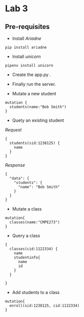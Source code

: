 # Lab 3

## Pre-requisites

* Install _Ariadne_

```
pip install ariadne
```

* Install _unicorn_

```
pipenv install unicorn
```
* Create the app.py .

* Finally run the server.


* Mutate a new student

```
mutation {
  students(name:"Bob Smith") 
}
```

* Quety an existing student

_Request_

```
{
  students(sid:1238125) {
    name
  }  
}
```

_Response_

```
{
  "data": {
    "students": {
      "name": "Bob Smith"
    }
  }
}
```

* Mutate a class

```
mutation{
  classes(name:"CMPE273")
}
```

* Query a class

```
{
  classes(cid:1122334) {
    name
    studentinfo{
      name
      id
    }
  }
  
}
```

* Add students to a class

```
mutation{
  enroll(sid:1238125, cid:1122334)
}
```



